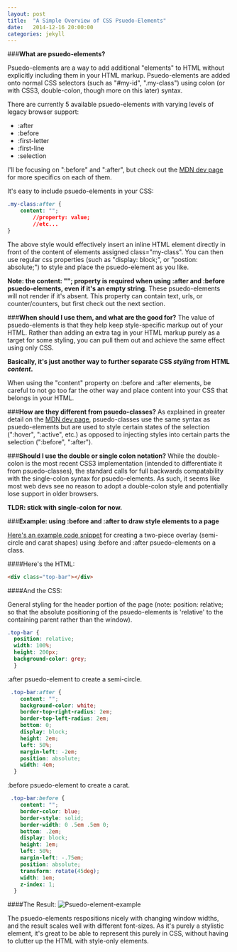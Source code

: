 ```yaml
---
layout: post
title:  "A Simple Overview of CSS Psuedo-Elements"
date:   2014-12-16 20:00:00
categories: jekyll 
---
```

###**What are psuedo-elements?**

Psuedo-elements are a way to add additional "elements" to HTML without explicitly including them in your HTML markup. Psuedo-elements are added onto normal CSS selectors (such as "#my-id", ".my-class") using colon (or with CSS3, double-colon, though more on this later) syntax.  

There are currently 5 available psuedo-elements with varying levels of legacy browser support:

* :after
* :before
* :first-letter
* :first-line
* :selection

I'll be focusing on ":before" and ":after", but check out the [MDN dev page](https://developer.mozilla.org/en-US/docs/Web/CSS/Pseudo-elements) for more specifics on each of them.

It's easy to include psuedo-elements in your CSS:

```css
.my-class:after {
	content: "";
        //property: value;
        //etc...
}
```

The above style would effectively insert an inline HTML element directly in front of the content of elements assigned class="my-class".  You can then use regular css properties (such as "display: block;", or "postion: absolute;") to style and place the psuedo-element as you like.

**Note: the content: ""; property is required when using :after and :before psuedo-elements, even if it's an empty string.**  These psuedo-elements will not render if it's absent.  This property can contain text, urls, or counter/counters, but first check out the next section.

###**When should I use them, and what are the good for?**
The value of psuedo-elements is that they help keep style-specific markup out of your HTML.  Rather than adding an extra tag in your HTML markup purely as a target for some styling, you can pull them out and achieve the same effect using only CSS.  

**Basically, it's just another way to further separate CSS *styling* from HTML *content*.**

When using the "content" property on :before and :after elements, be careful to not go too far the other way and place content into your CSS that belongs in your HTML.

###**How are they different from psuedo-classes?**
As explained in greater detail on the [MDN dev page](https://developer.mozilla.org/en-US/docs/Web/CSS/pseudo-classes), psuedo-classes use the same syntax as psuedo-elements but are used to style certain states of the selection (":hover", ":active", etc.) as opposed to injecting styles into certain parts the selection (":before", ":after").

###**Should I use the double or single colon notation?**
While the double-colon is the most recent CSS3 implementation (intended to differentiate it from psuedo-classes), the standard calls for full backwards compatability with the single-colon syntax for psuedo-elements.  As such, it seems like most web devs see no reason to adopt a double-colon style and potentially lose support in older browsers.

**TLDR: stick with single-colon for now.**

###**Example: using :before and :after to draw style elements to a page**

[Here's an example code snippet](http://codepen.io/anon/pen/PwzwZW?editors=110) for creating a two-piece overlay (semi-circle and carat shapes) using :before and :after psuedo-elements on a class.  

####Here's the HTML:

```html
<div class="top-bar"></div>
``` 

####And the CSS:

General styling for the header portion of the page (note: position: relative; so
that the absolute positioning of the psuedo-elements is 'relative' to the
containing parent rather than the window).

```css
.top-bar {
  position: relative; 
  width: 100%;
  height: 200px;
  background-color: grey;
  }
```

:after psuedo-element to create a semi-circle.

```css
 .top-bar:after {
    content: "";
    background-color: white;
    border-top-right-radius: 2em;
    border-top-left-radius: 2em;
    bottom: 0;
    display: block;
    height: 2em;
    left: 50%;
    margin-left: -2em;
    position: absolute;
    width: 4em;
  }
```

:before psuedo-element to create a carat.

```css
 .top-bar:before {
    content: "";
    border-color: blue;
    border-style: solid;
    border-width: 0 .5em .5em 0;
    bottom: .2em;
    display: block;
    height: 1em;
    left: 50%;
    margin-left: -.75em;
    position: absolute;
    transform: rotate(45deg);
    width: 1em;
    z-index: 1;
  }
```

####The Result:
![Psuedo-element-example](/blog/assets/posts/PE-psuedo-element-example.jpg)

The psuedo-elements respositions nicely with changing window widths, and the result scales well with different font-sizes.  As it's purely a stylistic element, it's great to be able to represent this purely in CSS, without having to clutter up the HTML with style-only elements.
